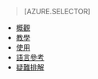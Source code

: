 > [AZURE.SELECTOR]
- [概觀](../articles/application-insights/app-insights-analytics.md)
- [教學](../articles/application-insights/app-insights-analytics-tour.md)
- [使用](../articles/application-insights/app-insights-analytics-using.md)
- [語言參考](../articles/application-insights/app-insights-analytics-reference.md)
- [疑難排解](../articles/application-insights/app-insights-analytics-troubleshooting.md)

<!---HONumber=AcomDC_0615_2016-->